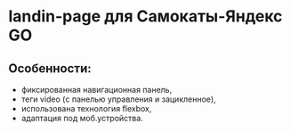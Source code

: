 # landin-page для Самокаты-Яндекс GO
## Особенности: 
- фиксированная навигационная панель,
- теги video (с панелью управления и зацикленное),
- использована технология flexbox,
- адаптация под моб.устройства.
